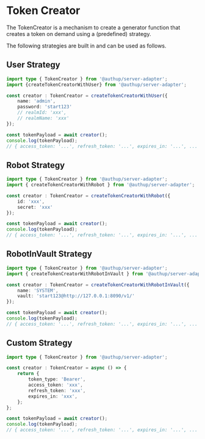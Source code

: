 # Token Creator

The TokenCreator is a mechanism to create a generator
function that creates a token on demand using a (predefined) strategy.

The following strategies are built in and can be used as follows.

## User Strategy

```typescript
import type { TokenCreator } from '@authup/server-adapter';
import {createTokenCreatorWithUser} from '@authup/server-adapter';

const creator : TokenCreator = createTokenCreatorWithUser({
    name: 'admin',
    password: 'start123'
    // realmId: 'xxx',
    // realmName: 'xxx'
});

const tokenPayload = await creator();
console.log(tokenPayload);
// { access_token: '...', refresh_token: '...', expires_in: '...', ... }
```

## Robot Strategy

```typescript
import type { TokenCreator } from '@authup/server-adapter';
import { createTokenCreatorWithRobot } from '@authup/server-adapter';

const creator : TokenCreator = createTokenCreatorWithRobot({
    id: 'xxx',
    secret: 'xxx'
});

const tokenPayload = await creator();
console.log(tokenPayload);
// { access_token: '...', refresh_token: '...', expires_in: '...', ... }
```

## RobotInVault Strategy

```typescript
import type { TokenCreator } from '@authup/server-adapter';
import { createTokenCreatorWithRobotInVault } from '@authup/server-adapter';

const creator : TokenCreator = createTokenCreatorWithRobotInVault({
    name: 'SYSTEM',
    vault: 'start123@http://127.0.0.1:8090/v1/'
});

const tokenPayload = await creator();
console.log(tokenPayload);
// { access_token: '...', refresh_token: '...', expires_in: '...', ... }
```

## Custom Strategy
```typescript
import type { TokenCreator } from '@authup/server-adapter';

const creator : TokenCreator = async () => {
    return {
        token_type: 'Bearer',
        access_token: 'xxx',
        refresh_token: 'xxx',
        expires_in: 'xxx',
    };
};

const tokenPayload = await creator();
console.log(tokenPayload);
// { access_token: '...', refresh_token: '...', expires_in: '...', ... }
